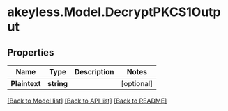 # akeyless.Model.DecryptPKCS1Output

## Properties

Name | Type | Description | Notes
------------ | ------------- | ------------- | -------------
**Plaintext** | **string** |  | [optional] 

[[Back to Model list]](../README.md#documentation-for-models) [[Back to API list]](../README.md#documentation-for-api-endpoints) [[Back to README]](../README.md)


